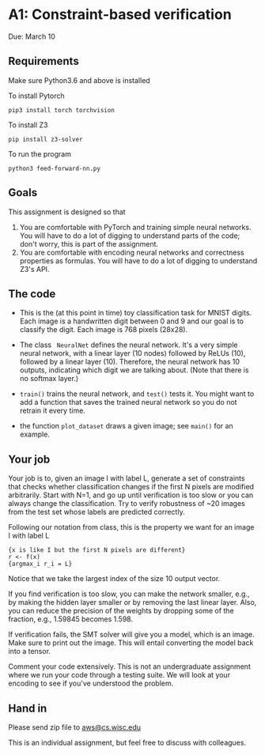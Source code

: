 # A1: Constraint-based verification

Due: March 10

## Requirements
Make sure Python3.6 and above is installed

To install Pytorch
```
pip3 install torch torchvision
```

To install Z3
```
pip install z3-solver
```

To run the program
```
python3 feed-forward-nn.py
```

## Goals

This assignment is designed so that 
1. You are comfortable with PyTorch and training simple neural networks. You will have to do a lot of digging to understand parts of the code; don't worry, this is part of the assignment.
2. You are comfortable with encoding neural networks and correctness properties as formulas. You will have to do a lot of digging to understand Z3's API.

## The code

- This is the (at this point in time) toy classification task for MNIST digits. Each image is a handwritten digit between 0 and 9 and our goal is to classify the digit. Each image is 768 pixels (28x28).

- The class ``` NeuralNet``` defines the neural network. It's a very simple neural network, with a linear layer (10 nodes) followed by ReLUs (10), followed by a linear layer (10). Therefore, the neural network has 10 outputs, indicating which digit we are talking about. (Note that there is no softmax layer.)

- ```train()``` trains the neural network, and ```test()``` tests it. You might want to add a function that saves the trained neural network so you do not retrain it every time.

- the function ```plot_dataset``` draws a given image; see ```main()``` for an example.

## Your job

Your job is to, given an image I with label L, generate a set of constraints that checks whether classification changes if the first N pixels are modified arbitrarily. Start with N=1, and go up until verification is too slow or you can always change the classification. Try to verify robustness of ~20 images from the test set whose labels are predicted correctly.

Following our notation from class, this is the property we want for an image I with label L
```
{x is like I but the first N pixels are different}
r <- f(x)
{argmax_i r_i = L}
```
Notice that we take the largest index of the size 10 output vector. 

If you find verification is too slow, you can make the network smaller, e.g., by making the hidden layer smaller or by removing the last linear layer. Also, you can reduce the precision of the weights by dropping some of the fraction, e.g., 1.59845 becomes 1.598.

If verification fails, the SMT solver will give you a model, which is an image. Make sure to print out the image. This will entail converting the model back into a tensor.

Comment your code extensively. This is not an undergraduate assignment where we run your code through a testing suite. We will look at your encoding to see if you've understood the problem.

## Hand in
Please send zip file to aws@cs.wisc.edu

This is an individual assignment, but feel free to discuss with colleagues.
